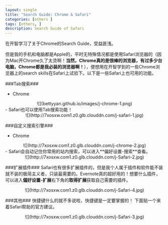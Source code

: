 ```yaml
---
layout: single
title: "Search Guide: Chrome & Safari"
categories: [others ]
tags: [others, ]
description: Search Guide of Safari
---
```

在开智学习了关于Chrome的Search Guide，受益匪浅。

但是我的手机和电脑都是Apple的，平时无特殊情况都是使用Safari浏览器的（因为Mac开Chrome久了太烫啊！**当然，Chrome真的是很棒的浏览器，有过多少台电脑，Chrome都是我必装的浏览器啊！**），便想用在开智学到的一些Chrome浏览器上的search skills在Safari上试验下。以下是一些Safari上也可用的功能。

###Tab搜索###

- Chrome
<center>![](bettyyan.github.io/images/j-chrome-1.png)</center>
- Safari也可以使用Tab搜索功能！
<center>![](http://7xosxw.com1.z0.glb.clouddn.com/j-safari-1.jpg)</center>

###自定义搜索引擎###

- Chrome
<center>![](http://7xosxw.com1.z0.glb.clouddn.com/j-chrome-2.jpg)</center>
- Safari会自动记住你常用的站内搜索，可以进入**偏好设置-搜索**查看。
<center>![](http://7xosxw.com1.z0.glb.clouddn.com/j-Safari-2.jpg)</center>

###扩展插件###
Safari也有很多扩展插件的，但是我个人属于插件和软件能不装就不装的极简主义者，只装最需要的。Evernote真的超好用的！想要什么插件，可以进入**偏好设置-扩展**右下角的**取得扩展**获取自己需要的插件。
<center>![](http://7xosxw.com1.z0.glb.clouddn.com/j-Safari-4.jpg)</center>

###其他###
快捷键什么的就不多说啦，快捷键是一定要掌握的！
下面贴一个来着Safari帮助的官方建议。
<center>![](http://7xosxw.com1.z0.glb.clouddn.com/j-Safari-3.jpg)</center>

